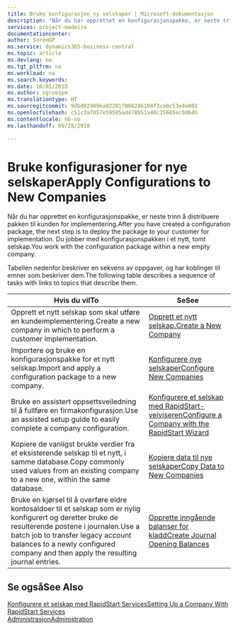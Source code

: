 ```yaml
---
title: Bruke konfigurasjon ny selskaper | Microsoft-dokumentasjon
description: "Når du har opprettet en konfigurasjonspakke, er neste trinn å distribuere pakken til kunden for implementering. Du bruker konfigurasjonen for et nytt, tomt selskap."
services: project-madeira
documentationcenter: 
author: SorenGP
ms.service: dynamics365-business-central
ms.topic: article
ms.devlang: na
ms.tgt_pltfrm: na
ms.workload: na
ms.search.keywords: 
ms.date: 10/01/2018
ms.author: sgroespe
ms.translationtype: HT
ms.sourcegitcommit: 9dbd92409ba02281f008246194f3ce0c53e4e001
ms.openlocfilehash: c51c3af057e59505ad478b51a40c15605ec0d64b
ms.contentlocale: nb-no
ms.lasthandoff: 09/28/2018

---
```

# <a name="apply-configurations-to-new-companies"></a><span data-ttu-id="5c978-104">Bruke konfigurasjoner for nye selskaper</span><span class="sxs-lookup"><span data-stu-id="5c978-104">Apply Configurations to New Companies</span></span>
<span data-ttu-id="5c978-105">Når du har opprettet en konfigurasjonspakke, er neste trinn å distribuere pakken til kunden for implementering.</span><span class="sxs-lookup"><span data-stu-id="5c978-105">After you have created a configuration package, the next step is to deploy the package to your customer for implementation.</span></span> <span data-ttu-id="5c978-106">Du jobber med konfigurasjonspakken i et nytt, tomt selskap.</span><span class="sxs-lookup"><span data-stu-id="5c978-106">You work with the configuration package within a new empty company.</span></span>  

 <span data-ttu-id="5c978-107">Tabellen nedenfor beskriver en sekvens av oppgaver, og har koblinger til emner som beskriver dem.</span><span class="sxs-lookup"><span data-stu-id="5c978-107">The following table describes a sequence of tasks with links to topics that describe them.</span></span>

|<span data-ttu-id="5c978-108">**Hvis du vil**</span><span class="sxs-lookup"><span data-stu-id="5c978-108">**To**</span></span>|<span data-ttu-id="5c978-109">**Se**</span><span class="sxs-lookup"><span data-stu-id="5c978-109">**See**</span></span>|  
|------------|-------------|  
|<span data-ttu-id="5c978-110">Opprett et nytt selskap som skal utføre en kundeimplementering.</span><span class="sxs-lookup"><span data-stu-id="5c978-110">Create a new company in which to perform a customer implementation.</span></span>|[<span data-ttu-id="5c978-111">Opprett et nytt selskap.</span><span class="sxs-lookup"><span data-stu-id="5c978-111">Create a New Company</span></span>](admin-how-to-create-a-new-company.md)|  
|<span data-ttu-id="5c978-112">Importere og bruke en konfigurasjonspakke for et nytt selskap.</span><span class="sxs-lookup"><span data-stu-id="5c978-112">Import and apply a configuration package to a new company.</span></span>|[<span data-ttu-id="5c978-113">Konfigurere nye selskaper</span><span class="sxs-lookup"><span data-stu-id="5c978-113">Configure New Companies</span></span>](admin-how-to-configure-new-companies.md)|  
|<span data-ttu-id="5c978-114">Bruke en assistert oppsettsveiledning til å fullføre en firmakonfigurasjon.</span><span class="sxs-lookup"><span data-stu-id="5c978-114">Use an assisted setup guide to easily complete a company configuration.</span></span>|[<span data-ttu-id="5c978-115">Konfigurere et selskap med RapidStart-veiviseren</span><span class="sxs-lookup"><span data-stu-id="5c978-115">Configure a Company with the RapidStart Wizard</span></span>](admin-how-to-configure-a-company-with-the-rapidstart-wizard.md)|
|<span data-ttu-id="5c978-116">Kopiere de vanligst brukte verdier fra et eksisterende selskap til et nytt, i samme database.</span><span class="sxs-lookup"><span data-stu-id="5c978-116">Copy commonly used values from an existing company to a new one, within the same database.</span></span>|[<span data-ttu-id="5c978-117">Kopiere data til nye selskaper</span><span class="sxs-lookup"><span data-stu-id="5c978-117">Copy Data to New Companies</span></span>](admin-how-to-copy-data-to-new-companies.md)|  
|<span data-ttu-id="5c978-118">Bruke en kjørsel til å overføre eldre kontosaldoer til et selskap som er nylig konfigurert og deretter bruke de resulterende postene i journalen.</span><span class="sxs-lookup"><span data-stu-id="5c978-118">Use a batch job to transfer legacy account balances to a newly configured company and then apply the resulting journal entries.</span></span>|[<span data-ttu-id="5c978-119">Opprette inngående balanser for kladd</span><span class="sxs-lookup"><span data-stu-id="5c978-119">Create Journal Opening Balances</span></span>](admin-how-to-create-journal-opening-balances.md)|  

## <a name="see-also"></a><span data-ttu-id="5c978-120">Se også</span><span class="sxs-lookup"><span data-stu-id="5c978-120">See Also</span></span>  
[<span data-ttu-id="5c978-121">Konfigurere et selskap med RapidStart Services</span><span class="sxs-lookup"><span data-stu-id="5c978-121">Setting Up a Company With RapidStart Services</span></span>](admin-set-up-a-company-with-rapidstart.md)  
[<span data-ttu-id="5c978-122">Administrasjon</span><span class="sxs-lookup"><span data-stu-id="5c978-122">Administration</span></span>](admin-setup-and-administration.md)

